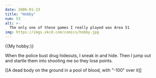 ```yaml
---
date: 2006-01-23
title: "Hobby"
num: 53
alt: >-
  The only one of these games I really played was Area 51
img: https://imgs.xkcd.com/comics/hobby.jpg
---
```

{{My hobby:}}

When the police bust drug hideouts, I sneak in and hide. Then I jump out and startle them into shooting me so they lose points.

[[A dead body on the ground in a pool of blood, with "-100" over it]]

